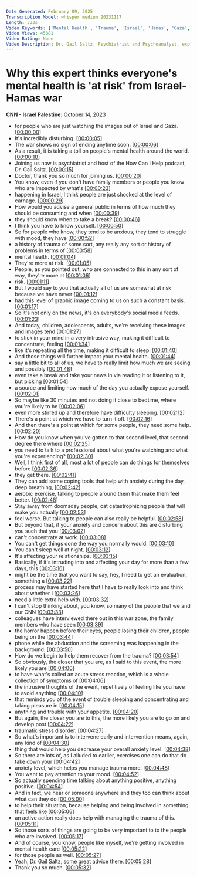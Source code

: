 ```yaml
---
Date Generated: February 09, 2025
Transcription Model: whisper medium 20231117
Length: 333s
Video Keywords: ['Mental Health', 'Trauma', 'Israel', 'Hamas', 'Gaza', 'Israel-Hamas war', 'PTSD']
Video Views: 45881
Video Rating: None
Video Description: Dr. Gail Saltz, Psychiatrist and Psychoanalyst, explains how to make sure the Israel-Hamas war doesn't take a toll on your mental health. #CNN #News
---
```


# Why this expert thinks everyone's mental health is 'at risk' from Israel-Hamas war
**CNN - Israel Palestine:** [October 14, 2023](https://www.youtube.com/watch?v=VlQiCdqFURM)
*  for people who are just watching the images out of Israel and Gaza. [[00:00:00](https://www.youtube.com/watch?v=VlQiCdqFURM&t=0.0s)]
*  It's incredibly disturbing. [[00:00:05](https://www.youtube.com/watch?v=VlQiCdqFURM&t=5.2s)]
*  The war shows no sign of ending anytime soon. [[00:00:06](https://www.youtube.com/watch?v=VlQiCdqFURM&t=6.98s)]
*  As a result, it is taking a toll on people's mental health around the world. [[00:00:10](https://www.youtube.com/watch?v=VlQiCdqFURM&t=10.4s)]
*  Joining us now is psychiatrist and host of the How Can I Help podcast, Dr. Gail Saltz. [[00:00:15](https://www.youtube.com/watch?v=VlQiCdqFURM&t=15.76s)]
*  Doctor, thank you so much for joining us. [[00:00:20](https://www.youtube.com/watch?v=VlQiCdqFURM&t=20.84s)]
*  You know, even if you don't have family members or people you know who are impacted by what's [[00:00:23](https://www.youtube.com/watch?v=VlQiCdqFURM&t=23.62s)]
*  happening in Israel, I think people are just shocked at the level of carnage. [[00:00:29](https://www.youtube.com/watch?v=VlQiCdqFURM&t=29.84s)]
*  How would you advise a general public in terms of how much they should be consuming and when [[00:00:39](https://www.youtube.com/watch?v=VlQiCdqFURM&t=39.12s)]
*  they should know when to take a break? [[00:00:46](https://www.youtube.com/watch?v=VlQiCdqFURM&t=46.120000000000005s)]
*  I think you have to know yourself. [[00:00:50](https://www.youtube.com/watch?v=VlQiCdqFURM&t=50.72s)]
*  So for people who know, they tend to be anxious, they tend to struggle with mood, they have [[00:00:52](https://www.youtube.com/watch?v=VlQiCdqFURM&t=52.54s)]
*  a history of trauma of some sort, any really any sort or history of problems in terms of [[00:00:58](https://www.youtube.com/watch?v=VlQiCdqFURM&t=58.0s)]
*  mental health. [[00:01:04](https://www.youtube.com/watch?v=VlQiCdqFURM&t=64.44s)]
*  They're more at risk. [[00:01:05](https://www.youtube.com/watch?v=VlQiCdqFURM&t=65.88s)]
*  People, as you pointed out, who are connected to this in any sort of way, they're more at [[00:01:06](https://www.youtube.com/watch?v=VlQiCdqFURM&t=66.88s)]
*  risk. [[00:01:11](https://www.youtube.com/watch?v=VlQiCdqFURM&t=71.48s)]
*  But I would say to you that actually all of us are somewhat at risk because we have never [[00:01:12](https://www.youtube.com/watch?v=VlQiCdqFURM&t=72.48s)]
*  had this level of graphic image coming to us on such a constant basis. [[00:01:17](https://www.youtube.com/watch?v=VlQiCdqFURM&t=77.4s)]
*  So it's not only on the news, it's on everybody's social media feeds. [[00:01:23](https://www.youtube.com/watch?v=VlQiCdqFURM&t=83.8s)]
*  And today, children, adolescents, adults, we're receiving these images and images tend [[00:01:27](https://www.youtube.com/watch?v=VlQiCdqFURM&t=87.96s)]
*  to stick in your mind in a very intrusive way, making it difficult to concentrate, feeling [[00:01:34](https://www.youtube.com/watch?v=VlQiCdqFURM&t=94.12s)]
*  like it's repeating all the time, making it difficult to sleep. [[00:01:40](https://www.youtube.com/watch?v=VlQiCdqFURM&t=100.16s)]
*  And those things will further impact your mental health. [[00:01:44](https://www.youtube.com/watch?v=VlQiCdqFURM&t=104.2s)]
*  say a little bit to all of us, we have to really limit how much we are seeing and possibly [[00:01:48](https://www.youtube.com/watch?v=VlQiCdqFURM&t=108.16s)]
*  even take a break and take your news in via reading it or listening to it, but picking [[00:01:54](https://www.youtube.com/watch?v=VlQiCdqFURM&t=114.96s)]
*  a source and limiting how much of the day you actually expose yourself. [[00:02:01](https://www.youtube.com/watch?v=VlQiCdqFURM&t=121.67999999999999s)]
*  So maybe like 30 minutes and not doing it close to bedtime, where you're likely to be [[00:02:06](https://www.youtube.com/watch?v=VlQiCdqFURM&t=126.82s)]
*  even more stirred up and therefore have difficulty sleeping. [[00:02:12](https://www.youtube.com/watch?v=VlQiCdqFURM&t=132.5s)]
*  There's a point at which we have to turn it off. [[00:02:16](https://www.youtube.com/watch?v=VlQiCdqFURM&t=136.28s)]
*  And then there's a point at which for some people, they need some help. [[00:02:20](https://www.youtube.com/watch?v=VlQiCdqFURM&t=140.72s)]
*  How do you know when you've gotten to that second level, that second degree there where [[00:02:25](https://www.youtube.com/watch?v=VlQiCdqFURM&t=145.2s)]
*  you need to talk to a professional about what you're watching and what you're experiencing? [[00:02:30](https://www.youtube.com/watch?v=VlQiCdqFURM&t=150.68s)]
*  Well, I think first of all, most a lot of people can do things for themselves before [[00:02:36](https://www.youtube.com/watch?v=VlQiCdqFURM&t=156.0s)]
*  they get there. [[00:02:41](https://www.youtube.com/watch?v=VlQiCdqFURM&t=161.28s)]
*  They can add some coping tools that help with anxiety during the day, deep breathing, [[00:02:42](https://www.youtube.com/watch?v=VlQiCdqFURM&t=162.28s)]
*  aerobic exercise, talking to people around them that make them feel better. [[00:02:48](https://www.youtube.com/watch?v=VlQiCdqFURM&t=168.08s)]
*  Stay away from doomsday people, cat catastrophizing people that will make you actually [[00:02:53](https://www.youtube.com/watch?v=VlQiCdqFURM&t=173.6s)]
*  feel worse. But talking to people can also really be helpful. [[00:02:58](https://www.youtube.com/watch?v=VlQiCdqFURM&t=178.88s)]
*  But beyond that, if your anxiety and concern about this are disturbing you such that you [[00:03:02](https://www.youtube.com/watch?v=VlQiCdqFURM&t=182.48s)]
*  can't concentrate at work. [[00:03:08](https://www.youtube.com/watch?v=VlQiCdqFURM&t=188.48s)]
*  You can't get things done the way you normally would. [[00:03:10](https://www.youtube.com/watch?v=VlQiCdqFURM&t=190.28s)]
*  You can't sleep well at night. [[00:03:12](https://www.youtube.com/watch?v=VlQiCdqFURM&t=192.51999999999998s)]
*  It's affecting your relationships. [[00:03:15](https://www.youtube.com/watch?v=VlQiCdqFURM&t=195.2s)]
*  Basically, if it's intruding into and affecting your day for more than a few days, this [[00:03:16](https://www.youtube.com/watch?v=VlQiCdqFURM&t=196.88s)]
*  might be the time that you want to say, hey, I need to get an evaluation, something a [[00:03:22](https://www.youtube.com/watch?v=VlQiCdqFURM&t=202.51999999999998s)]
*  process may have started here that I have to really look into and think about whether I [[00:03:26](https://www.youtube.com/watch?v=VlQiCdqFURM&t=206.64s)]
*  need a little extra help with. [[00:03:32](https://www.youtube.com/watch?v=VlQiCdqFURM&t=212.35999999999999s)]
*  I can't stop thinking about, you know, so many of the people that we and our CNN [[00:03:33](https://www.youtube.com/watch?v=VlQiCdqFURM&t=213.84s)]
*  colleagues have interviewed there out in this war zone, the family members who have seen [[00:03:39](https://www.youtube.com/watch?v=VlQiCdqFURM&t=219.28s)]
*  the horror happen before their eyes, people losing their children, people being on the [[00:03:44](https://www.youtube.com/watch?v=VlQiCdqFURM&t=224.8s)]
*  phone while the abduction and the screaming was happening in the background. [[00:03:50](https://www.youtube.com/watch?v=VlQiCdqFURM&t=230.12s)]
*  How do we begin to help them recover from the trauma? [[00:03:54](https://www.youtube.com/watch?v=VlQiCdqFURM&t=234.48000000000002s)]
*  So obviously, the closer that you are, as I said to this event, the more likely you are [[00:04:00](https://www.youtube.com/watch?v=VlQiCdqFURM&t=240.72s)]
*  to have what's called an acute stress reaction, which is a whole collection of symptoms of [[00:04:06](https://www.youtube.com/watch?v=VlQiCdqFURM&t=246.12s)]
*  the intrusive thoughts of the event, repetitively of feeling like you have to avoid anything [[00:04:10](https://www.youtube.com/watch?v=VlQiCdqFURM&t=250.76s)]
*  that reminds you of the event of trouble sleeping and concentrating and taking pleasure in [[00:04:15](https://www.youtube.com/watch?v=VlQiCdqFURM&t=255.92s)]
*  anything and trouble with your appetite. [[00:04:20](https://www.youtube.com/watch?v=VlQiCdqFURM&t=260.12s)]
*  But again, the closer you are to this, the more likely you are to go on and develop post [[00:04:22](https://www.youtube.com/watch?v=VlQiCdqFURM&t=262.24s)]
*  traumatic stress disorder. [[00:04:27](https://www.youtube.com/watch?v=VlQiCdqFURM&t=267.28s)]
*  So what's important is to intervene early and intervention means, again, any kind of [[00:04:30](https://www.youtube.com/watch?v=VlQiCdqFURM&t=270.52s)]
*  thing that would help you decrease your overall anxiety level. [[00:04:38](https://www.youtube.com/watch?v=VlQiCdqFURM&t=278.55999999999995s)]
*  So there are lots of, as I alluded to earlier, exercises one can do that do take down your [[00:04:42](https://www.youtube.com/watch?v=VlQiCdqFURM&t=282.28s)]
*  anxiety level, which helps you manage trauma more. [[00:04:48](https://www.youtube.com/watch?v=VlQiCdqFURM&t=288.35999999999996s)]
*  You want to pay attention to your mood. [[00:04:52](https://www.youtube.com/watch?v=VlQiCdqFURM&t=292.28s)]
*  So actually spending time talking about anything positive, anything positive. [[00:04:54](https://www.youtube.com/watch?v=VlQiCdqFURM&t=294.44s)]
*  And in fact, we hear or someone anywhere and they too can think about what can they do [[00:05:00](https://www.youtube.com/watch?v=VlQiCdqFURM&t=300.56s)]
*  to help their situation, because helping and being involved in something that feels like [[00:05:06](https://www.youtube.com/watch?v=VlQiCdqFURM&t=306.79999999999995s)]
*  an active action really does help with managing the trauma of this. [[00:05:11](https://www.youtube.com/watch?v=VlQiCdqFURM&t=311.84s)]
*  So those sorts of things are going to be very important to to the people who are involved. [[00:05:17](https://www.youtube.com/watch?v=VlQiCdqFURM&t=317.32s)]
*  And of course, you know, people like myself, we're getting involved in mental health care [[00:05:22](https://www.youtube.com/watch?v=VlQiCdqFURM&t=322.96s)]
*  for those people as well. [[00:05:27](https://www.youtube.com/watch?v=VlQiCdqFURM&t=327.23999999999995s)]
*  Yeah, Dr. Gail Saltz, some great advice there. [[00:05:28](https://www.youtube.com/watch?v=VlQiCdqFURM&t=328.59999999999997s)]
*  Thank you so much. [[00:05:32](https://www.youtube.com/watch?v=VlQiCdqFURM&t=332.08s)]
